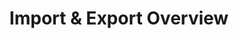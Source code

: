 ---
title: Import & Export Overview
keywords: ...
last_updated: December 14, 2016
tags: 
summary: "blah blan"
sidebar: home_sidebar
permalink: overview.html
folder: IO
---